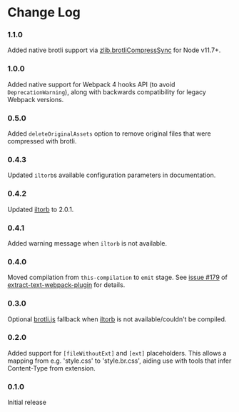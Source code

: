 # Change Log

### 1.1.0
Added native brotli support via [zlib.brotliCompressSync](https://nodejs.org/api/zlib.html#zlib_zlib_brotlicompress_buffer_options_callback) for Node v11.7+.

### 1.0.0
Added native support for Webpack 4 hooks API (to avoid `DeprecationWarning`), along with backwards compatibility for legacy Webpack versions.

### 0.5.0
Added `deleteOriginalAssets` option to remove original files that were compressed with brotli.

### 0.4.3
Updated `iltorb`s  available configuration parameters in documentation.

### 0.4.2
Updated [iltorb](https://github.com/MayhemYDG/iltorb) to 2.0.1.

### 0.4.1
Added warning message when `iltorb` is not available.

### 0.4.0
Moved compilation from `this-compilation` to `emit` stage. See [issue #179](https://github.com/webpack-contrib/extract-text-webpack-plugin/issues/179) of [extract-text-webpack-plugin](https://github.com/webpack-contrib/extract-text-webpack) for details.

### 0.3.0
Optional [brotli.js](https://github.com/devongovett/brotli.js) fallback when [iltorb](https://github.com/MayhemYDG/iltorb) is not available/couldn't be compiled.

### 0.2.0
Added support for `[fileWithoutExt]` and `[ext]` placeholders. This allows a mapping from e.g. 'style.css' to 'style.br.css', aiding use with tools that infer Content-Type from extension.

### 0.1.0
Initial release
